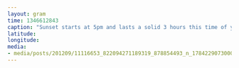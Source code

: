 ```yaml
---
layout: gram
time: 1346612843
caption: "Sunset starts at 5pm and lasts a solid 3 hours this time of year at McMurdo."
latitude: 
longitude: 
media:
- media/posts/201209/11116653_822094271189319_878854493_n_17842290730000351.jpg
---
```

